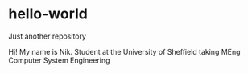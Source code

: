 # hello-world
Just another repository 

Hi! My name is Nik. Student at the University of Sheffield taking MEng Computer System Engineering
